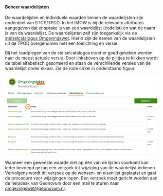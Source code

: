 #### Beheer waardelijsten

De waardelijsten en individuele waarden binnen de waardelijsten zijn
onderdeel van STOP/TPOD. In het IMOW is bij de
relevante attributen aangegeven dat er sprake is van een waardelijst (codelist)
en wat de naam is van de waardelijst. De waardelijsten zelf zijn toegankelijk
via de [stelselcatalogus
Omgevingswet](https://stelselcatalogus.omgevingswet.overheid.nl/waardelijstenpagina).
Hierin zijn de namen van de waardelijsten uit de TPOD overgenomen met een
toelichting en versie.

Bij het raadplegen van de stelselcatalogus moet er goed gekeken worden naar de
meest actuele versie. Door linksboven op de pijltjes te klikken wordt de tabel
alfabetisch gesorteerd en staan de verschillende versies van de waardelijst
onder elkaar. Zie de rode cirkel in onderstaand figuur.

![](media/3019Stelselcatalogus.jpg)

Wanneer een gewenste waarde niet op één van de lijsten voorkomt kan ieder bevoegd gezag een 
verzoek tot wijziging van de waardelijst indienen. Vervolgens wordt dit verzoek op de wensen-
en eisenlijst geplaatst en gaat de procedure voor wijzigingen lopen. Een verzoek moet
gericht worden aan de helpdesk van Geonovum door een mail te sturen naar 
[omgevingswet@geonovum.nl](omgevingswet@geonovum.nl). 